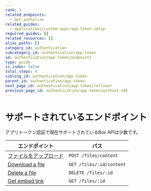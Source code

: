 ```yaml
---
rank: 3
related_endpoints:
  - get_authorize
related_guides:
  - applications/custom-apps/app-token-setup
required_guides: []
related_resources: []
alias_paths: []
category_id: authentication
subcategory_id: authentication/app-token
id: authentication/app-token/endpoints
type: guide
is_index: false
total_steps: 4
sibling_id: authentication/app-token
parent_id: authentication/app-token
next_page_id: authentication/app-token/rollover
previous_page_id: authentication/app-token/without-sdk
---
```

# サポートされているエンドポイント

アプリトークン認証で現在サポートされているBox APIは少数です。

| エンドポイント                                      | パス                       |
| -------------------------------------------- | ------------------------ |
| [ファイルをアップロード](e://post-files-content)        | `POST /files/content`    |
| [Download a file](e://get-files-id-content)  | `GET /files/:id/content` |
| [Delete a file](e://delete-files-id-content) | `DELETE /files/:id`      |
| [Get embed link](e://get-files--id)          | `GET /files/:id`         |
